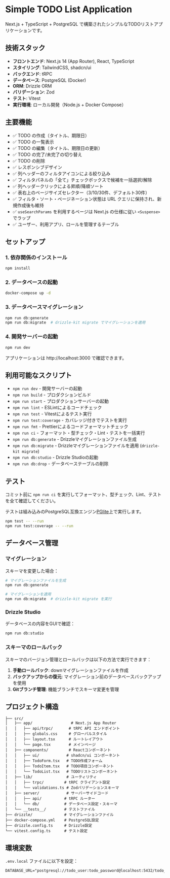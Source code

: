 # Simple TODO List Application

Next.js + TypeScript + PostgreSQL で構築されたシンプルなTODOリストアプリケーションです。

## 技術スタック

- **フロントエンド**: Next.js 14 (App Router), React, TypeScript
- **スタイリング**: TailwindCSS, shadcn/ui
- **バックエンド**: tRPC
- **データベース**: PostgreSQL (Docker)
- **ORM**: Drizzle ORM
- **バリデーション**: Zod
- **テスト**: Vitest
- **実行環境**: ローカル開発（Node.js + Docker Compose）

## 主要機能

- ✅ TODO の作成（タイトル、期限日）
- ✅ TODO の一覧表示
- ✅ TODO の編集（タイトル、期限日の更新）
- ✅ TODO の完了/未完了の切り替え
- ✅ TODO の削除
- ✅ レスポンシブデザイン
- ✅ 列ヘッダーのフィルタアイコンによる絞り込み
- ✅ フィルタパネルの「全て」チェックボックスで候補を一括選択/解除
- ✅ 列ヘッダークリックによる昇順/降順ソート
- ✅ 表右上のページサイズセレクター（3/10/30件、デフォルト30件）
- ✅ フィルタ・ソート・ページネーション状態は URL クエリに保持され、新規作成後も維持
- ✅ `useSearchParams` を利用するページは Next.js の仕様に従い `<Suspense>` でラップ
- ✅ ユーザー、利用アプリ、ロールを管理するテーブル

## セットアップ

### 1. 依存関係のインストール

```bash
npm install
```

### 2. データベースの起動

```bash
docker-compose up -d
```

### 3. データベースマイグレーション

```bash
npm run db:generate
npm run db:migrate  # drizzle-kit migrate でマイグレーションを適用
```

### 4. 開発サーバーの起動

```bash
npm run dev
```

アプリケーションは http://localhost:3000 で確認できます。

## 利用可能なスクリプト

- `npm run dev` - 開発サーバーの起動
- `npm run build` - プロダクションビルド
- `npm run start` - プロダクションサーバーの起動
- `npm run lint` - ESLintによるコードチェック
- `npm run test` - Vitestによるテスト実行
- `npm run test:coverage` - カバレッジ付きでテストを実行
- `npm run fmt` - Prettierによるコードフォーマットチェック
- `npm run ci` - フォーマット・型チェック・Lint・テストを一括実行
- `npm run db:generate` - Drizzleマイグレーションファイル生成
- `npm run db:migrate` - Drizzleマイグレーションファイルを適用 (`drizzle-kit migrate`)
- `npm run db:studio` - Drizzle Studioの起動
- `npm run db:drop` - データベーステーブルの削除

## テスト

コミット前に `npm run ci` を実行してフォーマット、型チェック、Lint、テストを全て確認してください。

テストは組み込みのPostgreSQL互換エンジン[PGlite](https://github.com/electric-sql/pglite)上で実行します。

```bash
npm test -- --run
npm run test:coverage -- --run
```

## データベース管理

### マイグレーション

スキーマを変更した場合：

```bash
# マイグレーションファイルを生成
npm run db:generate

# マイグレーションを適用
npm run db:migrate  # drizzle-kit migrate を実行
```

### Drizzle Studio

データベースの内容をGUIで確認：

```bash
npm run db:studio
```

### スキーマのロールバック

スキーマのバージョン管理とロールバックは以下の方法で実行できます：

1. **手動ロールバック**: downマイグレーションファイルを作成
2. **バックアップからの復元**: マイグレーション前のデータベースバックアップを使用
3. **Gitブランチ管理**: 機能ブランチでスキーマ変更を管理

## プロジェクト構造

```
├── src/
│   ├── app/                 # Next.js App Router
│   │   ├── api/trpc/       # tRPC API エンドポイント
│   │   ├── globals.css     # グローバルスタイル
│   │   ├── layout.tsx      # ルートレイアウト
│   │   └── page.tsx        # メインページ
│   ├── components/         # Reactコンポーネント
│   │   ├── ui/            # shadcn/ui コンポーネント
│   │   ├── TodoForm.tsx   # TODO作成フォーム
│   │   ├── TodoItem.tsx   # TODO項目コンポーネント
│   │   └── TodoList.tsx   # TODOリストコンポーネント
│   ├── lib/               # ユーティリティ
│   │   ├── trpc/         # tRPC クライアント設定
│   │   └── validations.ts # Zodバリデーションスキーマ
│   ├── server/            # サーバーサイドコード
│   │   ├── api/          # tRPC ルーター
│   │   └── db/           # データベース設定・スキーマ
│   └── __tests__/        # テストファイル
├── drizzle/              # マイグレーションファイル
├── docker-compose.yml    # PostgreSQL設定
├── drizzle.config.ts     # Drizzle設定
└── vitest.config.ts      # テスト設定
```

## 環境変数

`.env.local` ファイルに以下を設定：

```env
DATABASE_URL="postgresql://todo_user:todo_password@localhost:5432/todo_db"
```
